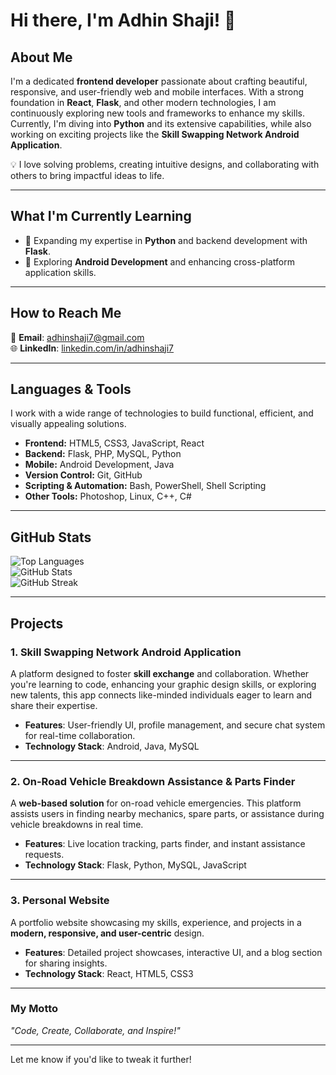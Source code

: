 
# **Hi there, I'm Adhin Shaji!** 👋

## **About Me**  
I'm a dedicated **frontend developer** passionate about crafting beautiful, responsive, and user-friendly web and mobile interfaces. With a strong foundation in **React**, **Flask**, and other modern technologies, I am continuously exploring new tools and frameworks to enhance my skills. Currently, I'm diving into **Python** and its extensive capabilities, while also working on exciting projects like the **Skill Swapping Network Android Application**.  

💡 I love solving problems, creating intuitive designs, and collaborating with others to bring impactful ideas to life.  

---

## **What I'm Currently Learning**  
- 🌱 Expanding my expertise in **Python** and backend development with **Flask**.  
- 🚀 Exploring **Android Development** and enhancing cross-platform application skills.  

---

## **How to Reach Me**  
📧 **Email**: [adhinshaji7@gmail.com](mailto:adhinshaji7@gmail.com)  
🌐 **LinkedIn**: [linkedin.com/in/adhinshaji7](https://linkedin.com/in/adhinshaji7)

---

## **Languages & Tools**  
I work with a wide range of technologies to build functional, efficient, and visually appealing solutions.  
- **Frontend:** HTML5, CSS3, JavaScript, React  
- **Backend:** Flask, PHP, MySQL, Python  
- **Mobile:** Android Development, Java  
- **Version Control:** Git, GitHub  
- **Scripting & Automation:** Bash, PowerShell, Shell Scripting  
- **Other Tools:** Photoshop, Linux, C++, C#  

---

## **GitHub Stats**  
![Top Languages](https://github-readme-stats.vercel.app/api/top-langs?username=adhinshaji7&show_icons=true&locale=en&layout=compact&theme=radical)  
![GitHub Stats](https://github-readme-stats.vercel.app/api?username=adhinshaji7&show_icons=true&locale=en&theme=radical)  
![GitHub Streak](https://github-readme-streak-stats.herokuapp.com/?user=adhinshaji7&theme=radical)

---

## **Projects**  

### **1. Skill Swapping Network Android Application**  
A platform designed to foster **skill exchange** and collaboration. Whether you're learning to code, enhancing your graphic design skills, or exploring new talents, this app connects like-minded individuals eager to learn and share their expertise.  

- **Features**: User-friendly UI, profile management, and secure chat system for real-time collaboration.  
- **Technology Stack**: Android, Java, MySQL  

---

### **2. On-Road Vehicle Breakdown Assistance & Parts Finder**  
A **web-based solution** for on-road vehicle emergencies. This platform assists users in finding nearby mechanics, spare parts, or assistance during vehicle breakdowns in real time.  

- **Features**: Live location tracking, parts finder, and instant assistance requests.  
- **Technology Stack**: Flask, Python, MySQL, JavaScript  

---

### **3. Personal Website**  
A portfolio website showcasing my skills, experience, and projects in a **modern, responsive, and user-centric** design.  
- **Features**: Detailed project showcases, interactive UI, and a blog section for sharing insights.  
- **Technology Stack**: React, HTML5, CSS3  

---

### **My Motto**  
*"Code, Create, Collaborate, and Inspire!"*

---

Let me know if you'd like to tweak it further!

